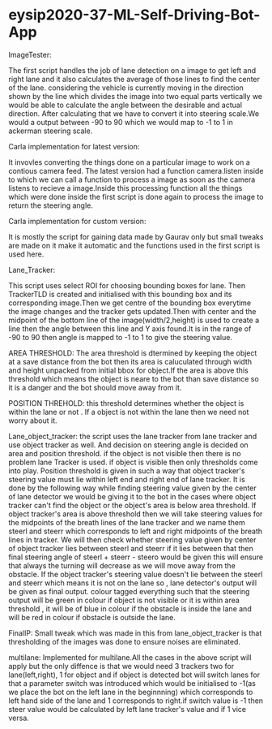 # eysip2020-37-ML-Self-Driving-Bot-App
ImageTester:

The first script handles the job of lane detection on a image to get left and right lane and it also calculates the average of those lines to find the center of the lane. 
considering the vehicle is currently moving in the direction shown by the line which divides the image into two equal parts vertically we would be able to calculate the angle between the desirable and actual direction.
After calculating that we have to convert it into steering scale.We would a output between -90 to 90 which we would map to -1 to 1 in ackerman steering scale.

Carla implementation for latest version:

It invovles converting the things done on a particular image to work on a contious camera feed. The latest version had a function camera.listen inside to which we can call a function to process a image as soon as the camera listens to recieve a image.Inside this processing function all the things which were done inside the first script is done again to process the image to return the steering angle.

Carla implementation for custom version:

It is mostly the script for gaining data made by Gaurav only but small tweaks are made on it make it automatic and the functions used in the first script is used here.

Lane_Tracker:

This script uses select ROI for choosing bounding boxes for lane. Then TrackerTLD is created and initialised with this bounding box and its corresponding image.Then we get centre of the bounding box everytime the image changes and the tracker gets updated.Then with center and the midpoint of the bottom line of the image(width/2,height) is used to create a line then the angle between this line and Y axis found.It is in the range of -90 to 90 then angle is mapped to -1 to 1 to give the steering value.

AREA THRESHOLD:
The area threshold is dtermined by keeping the object at a save distance from the bot then its area is caluculated through width and height unpacked from initial bbox for object.If the area is above this threshold which means the object is neare to the bot than save distance so it is a danger and the bot should move away from it.

POSITION THREHOLD:
this threshold determines whether the object is within the lane or not . If a object is not within the lane then we need not worry about it.

Lane_object_tracker:
the script uses the lane tracker from lane tracker and use object tracker as well. And decision on steering angle is decided on area and position threshold.
if the object is not visible then there is no problem lane Tracker is used. if object is visible then only thresholds come into play.
Position threshold is given in such a way that object tracker's steering value must lie within left end and right end of lane tracker.
It is done by the following way while finding steering value given by the center of lane detector we would be giving it to the bot in the cases where object tracker can't find the object or the object's area is below area threshold.
If object tracker's area is above threshold then we will take steering values for the midpoints of the breath lines of the lane tracker and we name them steerl and steerr which corresponds to left and right midpoints of the breath lines in tracker. We will then check whether steering value given by center of object tracker lies between steerl and steerr if it lies between that then final steering angle of steerl + steerr - steero would be given this will ensure that always the turning will decrease as we will move away from the obstacle. If the object tracker's steering value doesn't lie between the steerl and steerr which means it is not on the lane so , lane detector's output will be given as final output.
colour tagged everything such that the steering  output will be green in colour if object is not visible or it is within area threshold , it will be of blue in colour if the obstacle is inside the lane and will be red in colour if obstacle is outside the lane.

FinalIP:
Small tweak which was made in this from lane_object_tracker is that thresholding of the images was done to ensure noises are eliminated.


multilane:
  Implemented for multilane.All the cases in the above script will apply but the only diffence is that we would need 3 trackers two for lane(left,right), 1 for object and if object is detected bot will switch lanes for that a parameter switch was introduced which would be initialised to -1(as we place the bot on the left lane in the beginnning)  which corresponds to left hand side of the lane and 1 corresponds to right.if switch value is -1 then steer value would be calculated by left lane tracker's value and if 1 vice versa.

